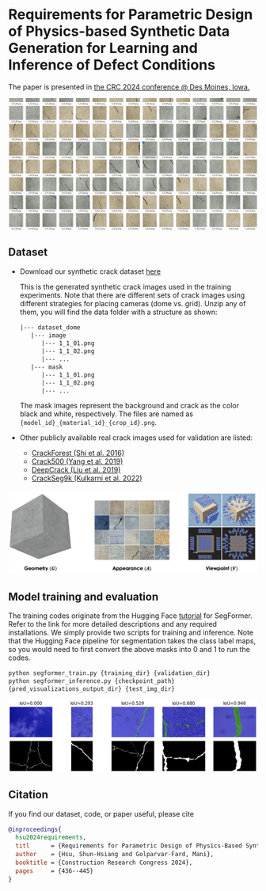 # Requirements for Parametric Design of Physics-based Synthetic Data Generation for Learning and Inference of Defect Conditions
The paper is presented in [the CRC 2024 conference @ Des Moines, Iowa.](#citation)

![overview-of-images](vis/dataset_overview.png)

## Dataset

* Download our synthetic crack dataset [here](https://drive.google.com/drive/folders/1wc5jiEJ1cVaDnWYtZxB0zPIdWyUE-7Hv?usp=sharing)

    This is the generated synthetic crack images used in the training experiments. Note that there are different sets of crack images using different strategies for placing cameras (dome vs. grid). Unzip any of them, you will find the data folder with a structure as shown:
    ```
    |--- dataset_dome
       |--- image
          |--- 1_1_01.png
          |--- 1_1_02.png
          |--- ...
       |--- mask
          |--- 1_1_01.png
          |--- 1_1_02.png
          |--- ...
    ```

    The mask images represent the background and crack as the color black and white, respectively. The files are named as `{model_id}_{material_id}_{crop_id}.png`.

* Other publicly available real crack images used for validation are listed:
    * [CrackForest (Shi et al. 2016)](https://github.com/cuilimeng/CrackForest-dataset/tree/master)
    * [Crack500 (Yang et al. 2019)](https://www.kaggle.com/datasets/pauldavid22/crack50020220509t090436z001)
    * [DeepCrack (Liu et al. 2019)](https://github.com/yhlleo/DeepCrack)
    * [CrackSeg9k (Kulkarni et al. 2022)](https://dataverse.harvard.edu/dataset.xhtml?persistentId=doi:10.7910/DVN/EGIEBY)

![illustration_of_diff_variety](vis/GAV.png)

## Model training and evaluation

The training codes originate from the Hugging Face [tutorial](https://huggingface.co/docs/transformers/en/tasks/semantic_segmentation) for SegFormer. Refer to the link for more detailed descriptions and any required installations. We simply provide two scripts for training and inference. Note that the Hugging Face pipeline for segmentation takes the class label maps, so you would need to first convert the above masks into 0 and 1 to run the codes.

```
python segformer_train.py {training_dir} {validation_dir}
python segformer_inference.py {checkpoint_path} {pred_visualizations_output_dir} {test_img_dir}
```
![demo_of_diff_iou](vis/iou_demo.png)

## Citation
If you find our dataset, code, or paper useful, please cite
```bibtex
@inproceedings{
  hsu2024requirements,
  titl      = {Requirements for Parametric Design of Physics-Based Synthetic Data Generation for Learning and Inference of Defect Conditions},
  author    = {Hsu, Shun-Hsiang and Golparvar-Fard, Mani},
  booktitle = {Construction Research Congress 2024},
  pages     = {436--445}
}
```